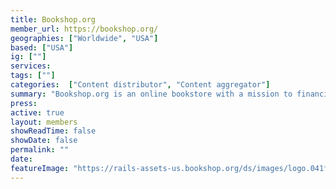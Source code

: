 ```yaml
---
title: Bookshop.org
member_url: https://bookshop.org/
geographies: ["Worldwide", "USA"]
based: ["USA"]
ig: [""] 
services: 
tags: [""]
categories:  ["Content distributor", "Content aggregator"] 
summary: "Bookshop.org is an online bookstore with a mission to financially support local, independent bookstores. Their platform gives independent bookstores tools to compete online and financial support to help them maintain their presence in local communities."
press:
active: true
layout: members
showReadTime: false
showDate: false
permalink: ""
date: 
featureImage: "https://rails-assets-us.bookshop.org/ds/images/logo.041f4577edde0efff6b67907832d4c3dfd52407b.svg"
---
```

